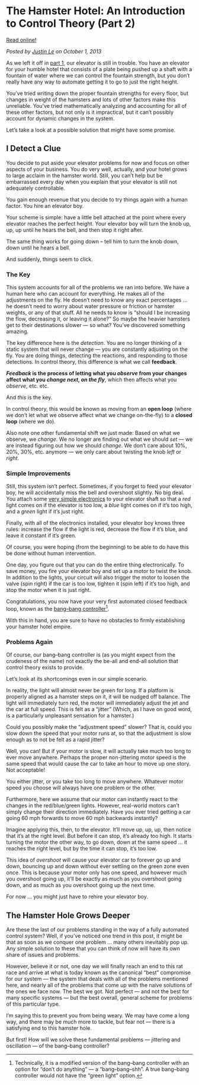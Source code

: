 The Hamster Hotel: An Introduction to Control Theory (Part 2)
=============================================================

[Read online!](http://home.jle0.com:4111/entry/the-hamster-hotel-an-introduction-to-control-theory-2.html)

*Posted by [Justin Le](http://home.jle0.com:4111/) on October 1, 2013*

As we left it off in [part
1](/entry/the-hamster-hotel-an-introduction-to-control-theory), our
elevator is still in trouble. You have an elevator for your humble hotel
that consists of a plate being pushed up a shaft with a fountain of
water where we can control the fountain strength, but you don’t really
have any way to automate getting it to go to just the right height.

You’ve tried writing down the proper fountain strengths for every floor,
but changes in weight of the hamsters and lots of other factors make
this unreliable. You’ve tried mathematically analyzing and accounting
for all of these other factors, but not only is it impractical, but it
can’t possibly account for dynamic changes in the system.

Let’s take a look at a possible solution that might have some promise.

I Detect a Clue
---------------

You decide to put aside your elevator problems for now and focus on
other aspects of your business. You do very well, actually, and your
hotel grows to large acclaim in the hamster world. Still, you can’t help
but be embarrassed every day when you explain that your elevator is
still not adequately controllable.

You gain enough revenue that you decide to try things again with a human
factor. You hire an elevator boy.

Your scheme is simple: have a little bell attached at the point where
every elevator reaches the perfect height. Your elevator boy will turn
the knob up, up, up until he hears the bell, and then stop it right
after.

The same thing works for going down – tell him to turn the knob down,
down until he hears a bell.

And suddenly, things seem to click.

### The Key

This system accounts for all of the problems we ran into before. We have
a human here who can account for everything. He makes all of the
adjustments on the fly. He doesn’t need to know any exact percentages …
he doesn’t need to worry about water pressure or friction or hamster
weights, or any of that stuff. All he needs to know is “should I be
increasing the flow, decreasing it, or leaving it alone?” So maybe the
heavier hamsters get to their destinations slower — so what? You’ve
discovered something amazing.

The key difference here is the *detection*. You are no longer thinking
of a static system that will never change — you are constantly adjusting
on the fly. You are doing things, detecting the reactions, and
responding to those detections. In control theory, this difference is
what we call **feedback**.

***Feedback* is the process of letting what you *observe* from your
changes affect what you *change next, on the fly***, which then affects
what you *observe*, etc. etc.

And *this* is the key.

In control theory, this would be known as moving from an **open loop**
(where we don’t let what we observe affect what we change on-the-fly) to
a **closed loop** (where we do).

Also note one other fundamental shift we just made: Based on what we
observe, we *change*. We no longer are finding out what we should *set*
— we are instead figuring out how we should *change*. We don’t care
about 10%, 20%, 30%, etc. anymore — we only care about twisting the knob
*left* or *right*.

### Simple Improvements

Still, this system isn’t perfect. Sometimes, if you forget to feed your
elevator boy, he will accidentally miss the bell and overshoot slightly.
No big deal. You attach some [very simple
electronics](http://www.snapcircuits.net/) to your elevator shaft so
that a *red* light comes on if the elevator is too low, a *blue* light
comes on if it’s too high, and a *green* light if it’s just right.

Finally, with all of the electronics installed, your elevator boy knows
three rules: increase the flow if the light is red, decrease the flow if
it’s blue, and leave it constant if it’s green.

Of course, you were hoping (from the beginning) to be able to do have
this be done without human intervention.

One day, you figure out that you can do the entire thing electronically.
To save money, you fire your elevator boy and set up a motor to twist
the knob. In addition to the lights, your circuit will also trigger the
motor to loosen the valve (spin right) if the car is too low, tighten it
(spin left) if it’s too high, and stop the motor when it is just right.

Congratulations, you now have your very first automated closed feedback
loop, known as the [bang–bang
controller](http://en.wikipedia.org/wiki/Bang%E2%80%93bang_control)[^1].

With this in hand, you are sure to have no obstacles to firmly
establishing your hamster hotel empire.

### Problems Again

Of course, our bang–bang controller is (as you might expect from the
crudeness of the name) not exactly the be-all and end-all solution that
control theory exists to provide.

Let’s look at its shortcomings even in our simple scenario.

In reality, the light will almost never be green for long. If a platform
is properly aligned as a hamster steps on it, it will be nudged off
balance. The light will immediately turn red, the motor will immediately
adjust the jet and the car at full speed. This is felt as a “jitter”
(Which, as I have on good word, is a particularly unpleasant sensation
for a hamster.)

Could you possibly make the “adjustment speed” slower? That is, could
you slow down the speed that your motor runs at, so that the adjustment
is slow enough as to not be felt as a rapid jitter?

Well, you can! But if your motor is slow, it will actually take much too
long to ever move anywhere. Perhaps the proper non-jittering motor speed
is the same speed that would cause the car to take an hour to move up
one story. Not acceptable!

You either jitter, or you take too long to move anywhere. Whatever motor
speed you choose will always have one problem or the other.

Furthermore, here we assume that our motor can instantly react to the
changes in the red/blue/green lights. However, real-world motors can’t
simply change their direction immediately. Have you ever tried getting a
car going 60 mph forwards to move 60 mph backwards instantly?

Imagine applying this, then, to the elevator. It’ll move up, up, up,
then notice that it’s at the right level. But before it can stop, it’s
already too high. It starts turning the motor the other way, to go down,
down at the same speed … it reaches the right level, but by the time it
can stop, it’s too low.

This idea of *overshoot* will cause your elevator car to forever go up
and down, bouncing up and down without ever settling on the green zone
even once. This is because your motor only has one speed, and however
much you overshoot going up, it’ll be exactly as much as you overshoot
going down, and as much as you overshoot going up the next time.

For now … you might just have to rehire your elevator boy.

The Hamster Hole Grows Deeper
-----------------------------

Are these the last of our problems standing in the way of a fully
automated control system? Well, if you’ve noticed one trend in this
post, it might be that as soon as we conquer one problem … many others
inevitably pop up. Any simple solution to these that you can think of
now will have its own share of issues and problems.

However, believe it or not, one day we will finally reach an end to this
rat race and arrive at what is today known as the canonical “best”
compromise for our system — the system that deals with all of the
problems mentioned here, and nearly all of the problems that come up
with the naive solutions of the ones we face now. The best we got. Not
perfect — and not the best for many specific systems — but the best
overall, general scheme for problems of this particular type.

I’m saying this to prevent you from being weary. We may have come a long
way, and there may be much more to tackle, but fear not — there is a
satisfying end to this hamster hole.

But first! How will we solve these fundamental problems — jittering and
oscillation — of the bang–bang controller?

[^1]: Technically, it is a modified version of the bang–bang controller
    with an option for “don’t do anything” — a “bang–bang–shh”. A true
    bang–bang controller would not have the “green light” option.
